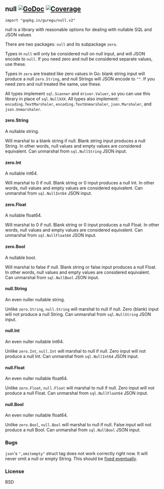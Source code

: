 ## null [![GoDoc](https://godoc.org/github.com/guregu/null?status.svg)](https://godoc.org/github.com/guregu/null) [![Coverage](http://gocover.io/_badge/github.com/guregu/null)](http://gocover.io/github.com/guregu/null)
`import "gopkg.in/guregu/null.v2"`

null is a library with reasonable options for dealing with nullable SQL and JSON values

There are two packages: `null` and its subpackage `zero`. 

Types in `null` will only be considered null on null input, and will JSON encode to `null`. If you need zero and null be considered separate values, use these.

Types in `zero` are treated like zero values in Go: blank string input will produce a null `zero.String`, and null Strings will JSON encode to `""`. If you need zero and null treated the same, use these.

All types implement `sql.Scanner` and `driver.Valuer`, so you can use this library in place of `sql.NullXXX`. All types also implement: `encoding.TextMarshaler`, `encoding.TextUnmarshaler`, `json.Marshaler`, and `json.Unmarshaler`. 

#### zero.String
A nullable string.

Will marshal to a blank string if null. Blank string input produces a null String. In other words, null values and empty values are considered equivalent. Can unmarshal from `sql.NullString` JSON input. 

#### zero.Int
A nullable int64.

Will marshal to 0 if null. Blank string or 0 input produces a null Int. In other words, null values and empty values are considered equivalent. Can unmarshal from `sql.NullInt64` JSON input. 

#### zero.Float
A nullable float64.

Will marshal to 0 if null. Blank string or 0 input produces a null Float. In other words, null values and empty values are considered equivalent. Can unmarshal from `sql.NullFloat64` JSON input. 

#### zero.Bool
A nullable bool.

Will marshal to false if null. Blank string or false input produces a null Float. In other words, null values and empty values are considered equivalent. Can unmarshal from `sql.NullBool` JSON input. 

#### null.String
An even nuller nullable string. 

Unlike `zero.String`, `null.String` will marshal to null if null. Zero (blank) input will not produce a null String. Can unmarshal from `sql.NullString` JSON input. 

#### null.Int
An even nuller nullable int64. 

Unlike `zero.Int`, `null.Int` will marshal to null if null. Zero input will not produce a null Int. Can unmarshal from `sql.NullInt64` JSON input. 

#### null.Float
An even nuller nullable float64. 

Unlike `zero.Float`, `null.Float` will marshal to null if null. Zero input will not produce a null Float. Can unmarshal from `sql.NullFloat64` JSON input. 

#### null.Bool
An even nuller nullable float64. 

Unlike `zero.Bool`, `null.Bool` will marshal to null if null. False input will not produce a null Bool. Can unmarshal from `sql.NullBool` JSON input. 

### Bugs
`json`'s `",omitempty"` struct tag does not work correctly right now. It will never omit a null or empty String. This should be [fixed eventually](https://github.com/golang/go/issues/4357).

### License
BSD